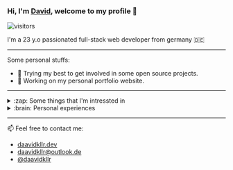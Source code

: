 ### Hi, I'm [David](https://daavidkllr.dev), welcome to my profile 👋

![visitors](https://visitor-badge.glitch.me/badge?page_id=daavidkllr)  

I'm a 23 y.o passionated full-stack web developer from germany :de:

---

Some personal stuffs:
* :rocket: Trying my best to get involved in some open source projects.
* :hammer: Working on my personal portfolio website.

---

<details>
  <summary>:zap: Some things that I'm intressted in</summary>
  
  * PHP
  * C#
  * JavaScript
  * CSS / SCSS
  * HTML (:trollface: )
  * Infrastructure setup
  * System engineering
  * Design pattern
</details>

<details>
  <summary>:brain: Personal experiences</summary>
  
  * PHP Symfony Framework
  * PHP Doctrine
  * PHP Testing (PHPUnit, PHPCS, PHPStan)
  * C#
  * JavaScript: React, Redux
  * JavaScript: AngularJS
  * NodeJs: Webpack, EsBuild
  * CSS: SCSS, BEM, SuitCSS
  * Ansible
  * Docker
  * Vagrant
  * And much more :sweat_smile:

</details>

---

:mailbox:	Feel free to contact me:
* [daavidkllr.dev](https://daavidkllr.dev)
* [daavidkllr@outlook.de](mailto:daavidkllr@outlook.de)
* [@daavidkllr](https://twitter.com/daavidkllr)
